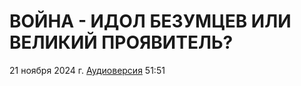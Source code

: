 # ВОЙНА - ИДОЛ БЕЗУМЦЕВ ИЛИ ВЕЛИКИЙ ПРОЯВИТЕЛЬ?

21 ноября 2024 г. [Аудиоверсия](https://www.youtube.com/watch?v=VbbXDBKRi50) 51:51
